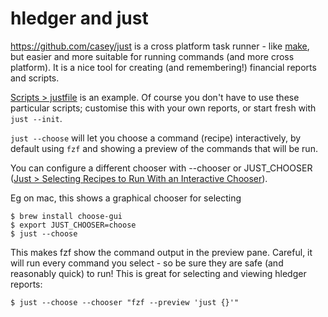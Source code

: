 # hledger and just

<https://github.com/casey/just> is a cross platform task runner -
like [make](https://en.wikipedia.org/wiki/Make_(software)),
but easier and more suitable for running commands (and more cross platform).
It is a nice tool for creating (and remembering!) financial reports and scripts.

[Scripts > justfile](scripts.md#justfile) is an example.
Of course you don't have to use these particular scripts; customise this
with your own reports, or start fresh with `just --init`.

`just --choose` will let you choose a command (recipe) interactively,
by default using `fzf` and showing a preview of the commands that will be run.

You can configure a different chooser with --chooser or JUST_CHOOSER
([Just > Selecting Recipes to Run With an Interactive Chooser](https://just.systems/man/en/chapter_51.html)).

Eg on mac, this shows a graphical chooser for selecting 
```
$ brew install choose-gui
$ export JUST_CHOOSER=choose
$ just --choose
```

This makes fzf show the command output in the preview pane.
Careful, it will run every command you select - so be sure they are safe (and reasonably quick) to run!
This is great for selecting and viewing hledger reports:

```
$ just --choose --chooser "fzf --preview 'just {}'"
```
